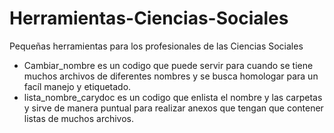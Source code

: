# Herramientas-Ciencias-Sociales
Pequeñas herramientas para los profesionales de las Ciencias Sociales

* Cambiar_nombre es un codigo que puede servir para cuando se tiene muchos archivos de diferentes nombres y se busca homologar para un facíl manejo y etiquetado.
* lista_nombre_carydoc es un codigo que enlista el nombre y las carpetas y sirve de manera puntual para realizar anexos que tengan que contener listas de muchos archivos.
